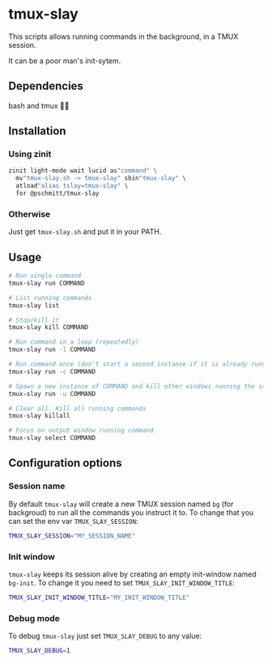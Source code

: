 # tmux-slay

This scripts allows running commands in the background, in a TMUX session.

It can be a poor man's init-sytem.

## Dependencies

bash and tmux 🤷‍♂️

## Installation

### Using zinit

```zsh
zinit light-mode wait lucid as"command" \
  mv"tmux-slay.sh -> tmux-slay" sbin"tmux-slay" \
  atload"alias tslay=tmux-slay" \
  for @pschmitt/tmux-slay
```

### Otherwise

Just get `tmux-slay.sh` and put it in your PATH.

## Usage

```zsh
# Run single command
tmux-slay run COMMAND

# List running commands
tmux-slay list

# Stop/kill it
tmux-slay kill COMMAND

# Run command in a loop (repeatedly)
tmux-slay run -l COMMAND

# Run command once (don't start a second instance if it is already running)
tmux-slay run -c COMMAND

# Spawn a new instance of COMMAND and kill other windows running the same command
tmux-slay run -u COMMAND

# Clear all. Kill all running commands
tmux-slay killall

# Focus on output window running command
tmux-slay select COMMAND
```

## Configuration options

### Session name

By default `tmux-slay` will create a new TMUX session named `bg` (for
backgroud) to run all the commands you instruct it to.
To change that you can set the env var `TMUX_SLAY_SESSION`:

```bash
TMUX_SLAY_SESSION="MY_SESSION_NAME"
```

### Init window

`tmux-slay` keeps its session alive by creating an empty init-window named
`bg-init`. To change it you need to set `TMUX_SLAY_INIT_WINDOW_TITLE`:

```bash
TMUX_SLAY_INIT_WINDOW_TITLE="MY_INIT_WINDOW_TITLE"
```

### Debug mode

To debug `tmux-slay` just set `TMUX_SLAY_DEBUG` to any value:

```bash
TMUX_SLAY_DEBUG=1
```
